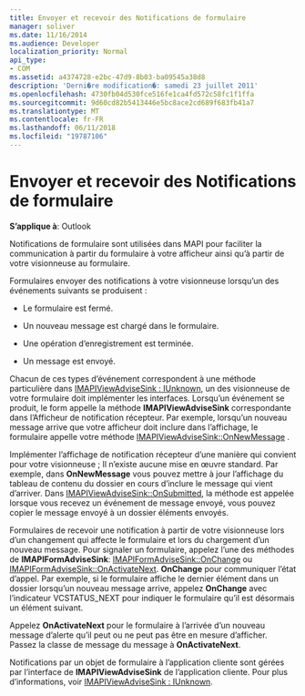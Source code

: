 ```yaml
---
title: Envoyer et recevoir des Notifications de formulaire
manager: soliver
ms.date: 11/16/2014
ms.audience: Developer
localization_priority: Normal
api_type:
- COM
ms.assetid: a4374728-e2bc-47d9-8b03-ba09545a38d8
description: 'Derni�re modification�: samedi 23 juillet 2011'
ms.openlocfilehash: 4730fb04d530fce516fe1ca4fd572c58fc1f1ffa
ms.sourcegitcommit: 9d60cd82b5413446e5bc8ace2cd689f683fb41a7
ms.translationtype: MT
ms.contentlocale: fr-FR
ms.lasthandoff: 06/11/2018
ms.locfileid: "19787106"
---
```

# <a name="sending-and-receiving-form-notifications"></a>Envoyer et recevoir des Notifications de formulaire

  
  
**S’applique à**: Outlook 
  
Notifications de formulaire sont utilisées dans MAPI pour faciliter la communication à partir du formulaire à votre afficheur ainsi qu’à partir de votre visionneuse au formulaire.
  
Formulaires envoyer des notifications à votre visionneuse lorsqu’un des événements suivants se produisent :
  
- Le formulaire est fermé.
    
- Un nouveau message est chargé dans le formulaire.
    
- Une opération d’enregistrement est terminée.
    
- Un message est envoyé.
    
Chacun de ces types d’événement correspondent à une méthode particulière dans [IMAPIViewAdviseSink : IUnknown](imapiviewadvisesinkiunknown.md), un des visionneuse de votre formulaire doit implémenter les interfaces. Lorsqu’un événement se produit, le form appelle la méthode **IMAPIViewAdviseSink** correspondante dans l’Afficheur de notification récepteur. Par exemple, lorsqu’un nouveau message arrive que votre afficheur doit inclure dans l’affichage, le formulaire appelle votre méthode [IMAPIViewAdviseSink::OnNewMessage](imapiviewadvisesink-onnewmessage.md) . 
  
Implémenter l’affichage de notification récepteur d’une manière qui convient pour votre visionneuse ; Il n’existe aucune mise en œuvre standard. Par exemple, dans **OnNewMessage** vous pouvez mettre à jour l’affichage du tableau de contenu du dossier en cours d’inclure le message qui vient d’arriver. Dans [IMAPIViewAdviseSink::OnSubmitted](imapiviewadvisesink-onsubmitted.md), la méthode est appelée lorsque vous recevez un événement de message envoyé, vous pouvez copier le message envoyé à un dossier éléments envoyés.
  
Formulaires de recevoir une notification à partir de votre visionneuse lors d’un changement qui affecte le formulaire et lors du chargement d’un nouveau message. Pour signaler un formulaire, appelez l’une des méthodes de **IMAPIFormAdviseSink**: [IMAPIFormAdviseSink::OnChange](imapiformadvisesink-onchange.md) ou [IMAPIFormAdviseSink::OnActivateNext](imapiformadvisesink-onactivatenext.md). **OnChange** pour communiquer l’état d’appel. Par exemple, si le formulaire affiche le dernier élément dans un dossier lorsqu’un nouveau message arrive, appelez **OnChange** avec l’indicateur VCSTATUS_NEXT pour indiquer le formulaire qu’il est désormais un élément suivant. 
  
Appelez **OnActivateNext** pour le formulaire à l’arrivée d’un nouveau message d’alerte qu’il peut ou ne peut pas être en mesure d’afficher. Passez la classe de message du message à **OnActivateNext**. 
  
Notifications par un objet de formulaire à l’application cliente sont gérées par l’interface de **IMAPIViewAdviseSink** de l’application cliente. Pour plus d’informations, voir [IMAPIViewAdviseSink : IUnknown](imapiviewadvisesinkiunknown.md).
  


